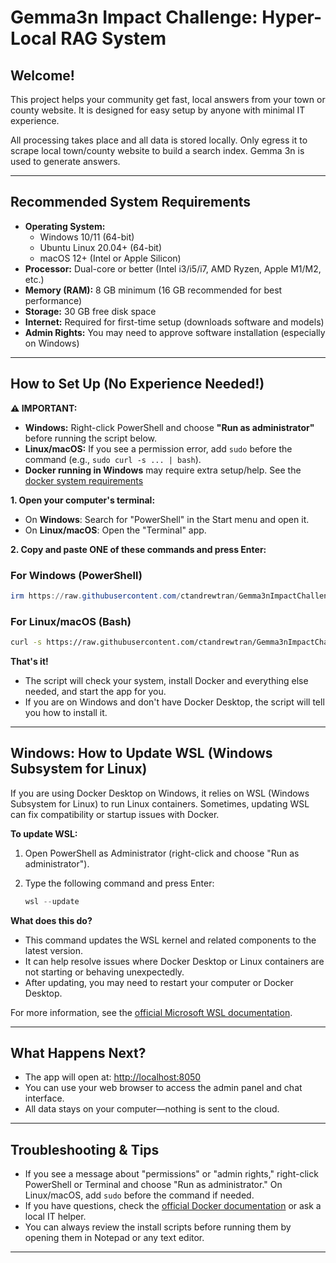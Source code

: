 # Gemma3n Impact Challenge: Hyper-Local RAG System

## Welcome!

This project helps your community get fast, local answers from your town or county website. It is designed for easy setup by anyone with minimal IT experience.

All processing takes place and all data is stored locally. Only egress it to scrape local town/county website to build a search index. Gemma 3n is used to generate answers.

---

## Recommended System Requirements

- **Operating System:**
  - Windows 10/11 (64-bit)
  - Ubuntu Linux 20.04+ (64-bit)
  - macOS 12+ (Intel or Apple Silicon)
- **Processor:** Dual-core or better (Intel i3/i5/i7, AMD Ryzen, Apple M1/M2, etc.)
- **Memory (RAM):** 8 GB minimum (16 GB recommended for best performance)
- **Storage:** 30 GB free disk space
- **Internet:** Required for first-time setup (downloads software and models)
- **Admin Rights:** You may need to approve software installation (especially on Windows)

---

## How to Set Up (No Experience Needed!)

**⚠️ IMPORTANT:**
- **Windows:** Right-click PowerShell and choose **"Run as administrator"** before running the script below.
- **Linux/macOS:** If you see a permission error, add `sudo` before the command (e.g., `sudo curl -s ... | bash`).
- **Docker running in Windows** may require extra setup/help. See the [docker system requirements](https://docs.docker.com/desktop/setup/install/windows-install/?uuid=97079F61-2695-4294-A290-A2101AC32837#system-requirements)

**1. Open your computer's terminal:**
- On **Windows**: Search for "PowerShell" in the Start menu and open it.
- On **Linux/macOS**: Open the "Terminal" app.

**2. Copy and paste ONE of these commands and press Enter:**

### For Windows (PowerShell)

```powershell
irm https://raw.githubusercontent.com/ctandrewtran/Gemma3nImpactChallenge/main/install.ps1 | iex
```

### For Linux/macOS (Bash)

```bash
curl -s https://raw.githubusercontent.com/ctandrewtran/Gemma3nImpactChallenge/main/install.sh | bash
```

**That's it!**
- The script will check your system, install Docker and everything else needed, and start the app for you.
- If you are on Windows and don't have Docker Desktop, the script will tell you how to install it.

---

## Windows: How to Update WSL (Windows Subsystem for Linux)

If you are using Docker Desktop on Windows, it relies on WSL (Windows Subsystem for Linux) to run Linux containers. Sometimes, updating WSL can fix compatibility or startup issues with Docker.

**To update WSL:**

1. Open PowerShell as Administrator (right-click and choose "Run as administrator").
2. Type the following command and press Enter:

   ```powershell
   wsl --update
   ```

**What does this do?**
- This command updates the WSL kernel and related components to the latest version.
- It can help resolve issues where Docker Desktop or Linux containers are not starting or behaving unexpectedly.
- After updating, you may need to restart your computer or Docker Desktop.

For more information, see the [official Microsoft WSL documentation](https://learn.microsoft.com/en-us/windows/wsl/).

---

## What Happens Next?
- The app will open at: [http://localhost:8050](http://localhost:8050)
- You can use your web browser to access the admin panel and chat interface.
- All data stays on your computer—nothing is sent to the cloud.

---

## Troubleshooting & Tips
- If you see a message about "permissions" or "admin rights," right-click PowerShell or Terminal and choose "Run as administrator." On Linux/macOS, add `sudo` before the command if needed.
- If you have questions, check the [official Docker documentation](https://docs.docker.com/get-docker/) or ask a local IT helper.
- You can always review the install scripts before running them by opening them in Notepad or any text editor.

---
